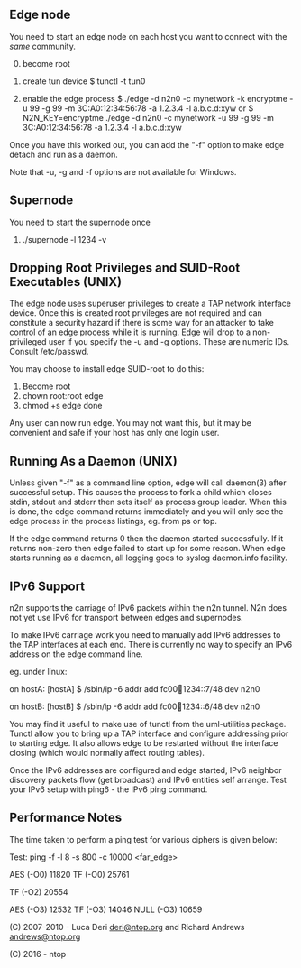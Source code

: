 

Edge node
---------

You need to start an edge node on each host you want to connect with the *same*
community.

0. become root

1. create tun device
$ tunctl -t tun0

3. enable the edge process
$ ./edge -d n2n0 -c mynetwork -k encryptme -u 99 -g 99 -m 3C:A0:12:34:56:78 -a 1.2.3.4 -l a.b.c.d:xyw
 or
$ N2N_KEY=encryptme ./edge -d n2n0 -c mynetwork -u 99 -g 99 -m 3C:A0:12:34:56:78 -a 1.2.3.4 -l a.b.c.d:xyw

Once you have this worked out, you can add the "-f" option to make edge detach
and run as a daemon.

Note that -u, -g and -f options are not available for Windows.

Supernode
--------

You need to start the supernode once

1. ./supernode -l 1234 -v


Dropping Root Privileges and SUID-Root Executables (UNIX)
--------------------------------------------------

The edge node uses superuser privileges to create a TAP network interface
device. Once this is created root privileges are not required and can constitute
a security hazard if there is some way for an attacker to take control of an
edge process while it is running. Edge will drop to a non-privileged user if you
specify the -u <uid> and -g <gid> options. These are numeric IDs. Consult
/etc/passwd.

You may choose to install edge SUID-root to do this:

1. Become root
2. chown root:root edge
3. chmod +s edge
done

Any user can now run edge. You may not want this, but it may be convenient and
safe if your host has only one login user.


Running As a Daemon (UNIX)
-------------------

Unless given "-f" as a command line option, edge will call daemon(3) after
successful setup. This causes the process to fork a child which closes stdin,
stdout and stderr then sets itself as process group leader. When this is done,
the edge command returns immediately and you will only see the edge process in
the process listings, eg. from ps or top.

If the edge command returns 0 then the daemon started successfully. If it
returns non-zero then edge failed to start up for some reason. When edge starts
running as a daemon, all logging goes to syslog daemon.info facility.


IPv6 Support
------------

n2n supports the carriage of IPv6 packets within the n2n tunnel. N2n does not
yet use IPv6 for transport between edges and supernodes.

To make IPv6 carriage work you need to manually add IPv6 addresses to the TAP
interfaces at each end. There is currently no way to specify an IPv6 address on
the edge command line.

eg. under linux:

on hostA:
[hostA] $ /sbin/ip -6 addr add fc00:abcd:1234::7/48 dev n2n0

on hostB:
[hostB] $ /sbin/ip -6 addr add fc00:abcd:1234::6/48 dev n2n0

You may find it useful to make use of tunctl from the uml-utilities
package. Tunctl allow you to bring up a TAP interface and configure addressing
prior to starting edge. It also allows edge to be restarted without the
interface closing (which would normally affect routing tables).

Once the IPv6 addresses are configured and edge started, IPv6 neighbor discovery
packets flow (get broadcast) and IPv6 entities self arrange. Test your IPv6
setup with ping6 - the IPv6 ping command.


Performance Notes
-----------------

The time taken to perform a ping test for various ciphers is given below:

Test: ping -f -l 8 -s 800 -c 10000 <far_edge>

AES  (-O0) 11820
TF   (-O0) 25761

TF   (-O2) 20554

AES  (-O3) 12532
TF   (-O3) 14046
NULL (-O3) 10659

(C) 2007-2010 - Luca Deri <deri@ntop.org> and Richard Andrews <andrews@ntop.org>

(C) 2016 - ntop